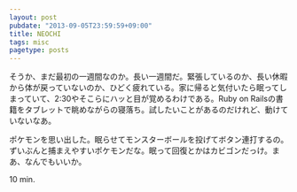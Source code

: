 ```yaml
---
layout: post
pubdate: "2013-09-05T23:59:59+09:00"
title: NEOCHI
tags: misc
pagetype: posts
---
```

そうか、まだ最初の一週間なのか。長い一週間だ。緊張しているのか、長い休暇から体が戻っていないのか、ひどく疲れている。家に帰ると気付いたら眠ってしまっていて、2:30やそこらにハッと目が覚めるわけである。Ruby on Railsの書籍をタブレットで眺めながらの寝落ち。試したいことがあるのだけれど、動けていないなあ。

ポケモンを思い出した。眠らせてモンスターボールを投げてボタン連打するの。ずいぶんと捕まえやすいポケモンだな。眠って回復とかはカビゴンだっけ。まあ、なんでもいいか。

10 min.
